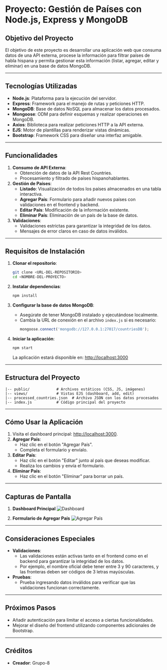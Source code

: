 # Proyecto: Gestión de Países con Node.js, Express y MongoDB

## Objetivo del Proyecto
El objetivo de este proyecto es desarrollar una aplicación web que consuma datos de una API externa, procese la información para filtrar países de habla hispana y permita gestionar esta información (listar, agregar, editar y eliminar) en una base de datos MongoDB.

---

## Tecnologías Utilizadas
- **Node.js**: Plataforma para la ejecución del servidor.
- **Express**: Framework para el manejo de rutas y peticiones HTTP.
- **MongoDB**: Base de datos NoSQL para almacenar los datos procesados.
- **Mongoose**: ODM para definir esquemas y realizar operaciones en MongoDB.
- **Axios**: Biblioteca para realizar peticiones HTTP a la API externa.
- **EJS**: Motor de plantillas para renderizar vistas dinámicas.
- **Bootstrap**: Framework CSS para diseñar una interfaz amigable.

---

## Funcionalidades
1. **Consumo de API Externa**:
   - Obtención de datos de la API Rest Countries.
   - Procesamiento y filtrado de países hispanohablantes.
2. **Gestión de Países**:
   - **Listado**: Visualización de todos los países almacenados en una tabla interactiva.
   - **Agregar País**: Formulario para añadir nuevos países con validaciones en el frontend y backend.
   - **Editar País**: Modificación de la información existente.
   - **Eliminar País**: Eliminación de un país de la base de datos.
3. **Validaciones**:
   - Validaciones estrictas para garantizar la integridad de los datos.
   - Mensajes de error claros en caso de datos inválidos.

---

## Requisitos de Instalación

1. **Clonar el repositorio**:
   ```bash
   git clone <URL-DEL-REPOSITORIO>
   cd <NOMBRE-DEL-PROYECTO>
   ```

2. **Instalar dependencias**:
   ```bash
   npm install
   ```

3. **Configurar la base de datos MongoDB**:
   - Asegúrate de tener MongoDB instalado y ejecutándose localmente.
   - Cambia la URL de conexión en el archivo `index.js` si es necesario:
     ```javascript
     mongoose.connect('mongodb://127.0.0.1:27017/countriesDB');
     ```

4. **Iniciar la aplicación**:
   ```bash
   npm start
   ```
   La aplicación estará disponible en: [http://localhost:3000](http://localhost:3000)

---

## Estructura del Proyecto
```
|-- public/            # Archivos estáticos (CSS, JS, imágenes)
|-- views/             # Vistas EJS (dashboard, add, edit)
|-- processed_countries.json  # Archivo JSON con los datos procesados
|-- index.js           # Código principal del proyecto
```

---

## Cómo Usar la Aplicación
1. Visita el dashboard principal: [http://localhost:3000](http://localhost:3000).
2. **Agregar País**:
   - Haz clic en el botón "Agregar País".
   - Completa el formulario y envíalo.
3. **Editar País**:
   - Haz clic en el botón "Editar" junto al país que deseas modificar.
   - Realiza los cambios y envía el formulario.
4. **Eliminar País**:
   - Haz clic en el botón "Eliminar" para borrar un país.

---

## Capturas de Pantalla
1. **Dashboard Principal**
   ![Dashboard](https://via.placeholder.com/800x400)

2. **Formulario de Agregar País**
   ![Agregar País](https://via.placeholder.com/800x400)

---

## Consideraciones Especiales
- **Validaciones**:
  - Las validaciones están activas tanto en el frontend como en el backend para garantizar la integridad de los datos.
  - Por ejemplo, el nombre oficial debe tener entre 3 y 90 caracteres, y las fronteras deben ser códigos de 3 letras mayúsculas.
- **Pruebas**:
  - Prueba ingresando datos inválidos para verificar que las validaciones funcionan correctamente.

---

## Próximos Pasos
- Añadir autenticación para limitar el acceso a ciertas funcionalidades.
- Mejorar el diseño del frontend utilizando componentes adicionales de Bootstrap.

---

## Créditos
- **Creador**: Grupo-8